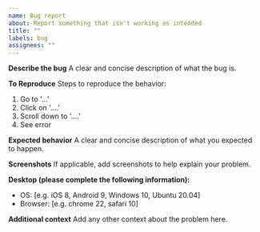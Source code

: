 ```yaml
---
name: Bug report
about: Report something that isn't working as intended
title: ""
labels: bug
assignees: ""
---
```


**Describe the bug**
A clear and concise description of what the bug is.

**To Reproduce**
Steps to reproduce the behavior:

1. Go to '...'
2. Click on '....'
3. Scroll down to '....'
4. See error

**Expected behavior**
A clear and concise description of what you expected to happen.

**Screenshots**
If applicable, add screenshots to help explain your problem.

**Desktop (please complete the following information):**

- OS: [e.g. iOS 8, Android 9, Windows 10, Ubuntu 20.04]
- Browser: [e.g. chrome 22, safari 10]

**Additional context**
Add any other context about the problem here.
